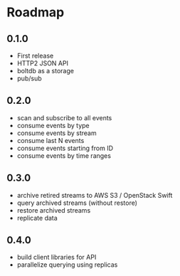 # Roadmap

## 0.1.0
* First release
* HTTP2 JSON API
* boltdb as a storage
* pub/sub

## 0.2.0
* scan and subscribe to all events
* consume events by type
* consume events by stream
* consume last N events
* consume events starting from ID
* consume events by time ranges

## 0.3.0
* archive retired streams to AWS S3 / OpenStack Swift
* query archived streams (without restore)
* restore archived streams
* replicate data

## 0.4.0
* build client libraries for API
* parallelize querying using replicas
